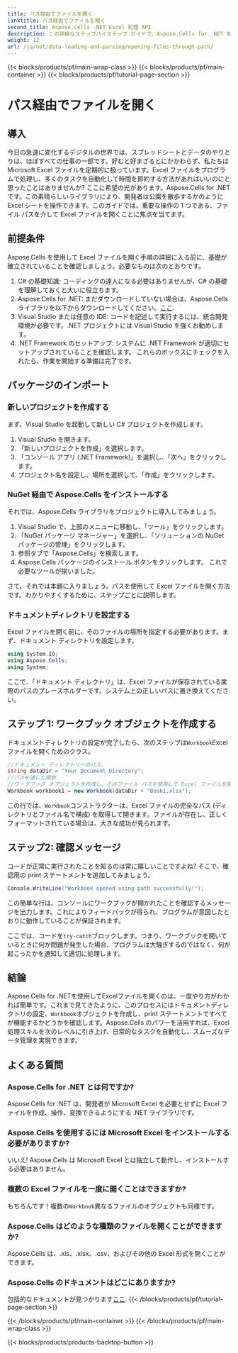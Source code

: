 ```yaml
---
title: パス経由でファイルを開く
linktitle: パス経由でファイルを開く
second_title: Aspose.Cells .NET Excel 処理 API
description: この詳細なステップバイステップ ガイドで、Aspose.Cells for .NET を使用して Excel ファイルを簡単に開く方法を学びます。
weight: 12
url: /ja/net/data-loading-and-parsing/opening-files-through-path/
---
```


{{< blocks/products/pf/main-wrap-class >}}
{{< blocks/products/pf/main-container >}}
{{< blocks/products/pf/tutorial-page-section >}}

# パス経由でファイルを開く

## 導入
今日の急速に変化するデジタルの世界では、スプレッドシートとデータのやりとりは、ほぼすべての仕事の一部です。好むと好まざるとにかかわらず、私たちは Microsoft Excel ファイルを定期的に扱っています。Excel ファイルをプログラムで処理し、多くのタスクを自動化して時間を節約する方法があればいいのにと思ったことはありませんか? ここに希望の光があります。Aspose.Cells for .NET です。この素晴らしいライブラリにより、開発者は公園を散歩するかのように Excel シートを操作できます。このガイドでは、重要な操作の 1 つである、ファイル パスを介して Excel ファイルを開くことに焦点を当てます。
## 前提条件
 
Aspose.Cells を使用して Excel ファイルを開く手順の詳細に入る前に、基礎が確立されていることを確認しましょう。必要なものは次のとおりです。
1. C# の基礎知識: コーディングの達人になる必要はありませんが、C# の基礎を理解しておくと大いに役立ちます。
2.  Aspose.Cells for .NET: まだダウンロードしていない場合は、Aspose.Cellsライブラリを以下からダウンロードしてください。[ここ](https://releases.aspose.com/cells/net/).
3. Visual Studio または任意の IDE: コードを記述して実行するには、統合開発環境が必要です。.NET プロジェクトには Visual Studio を強くお勧めします。
4. .NET Framework のセットアップ: システムに .NET Framework が適切にセットアップされていることを確認します。
これらのボックスにチェックを入れたら、作業を開始する準備は完了です。
## パッケージのインポート
### 新しいプロジェクトを作成する
まず、Visual Studio を起動して新しい C# プロジェクトを作成します。
1. Visual Studio を開きます。
2. 「新しいプロジェクトを作成」を選択します。
3. 「コンソール アプリ (.NET Framework)」を選択し、「次へ」をクリックします。
4. プロジェクト名を設定し、場所を選択して、「作成」をクリックします。
### NuGet 経由で Aspose.Cells をインストールする
それでは、Aspose.Cells ライブラリをプロジェクトに導入してみましょう。
1. Visual Studio で、上部のメニューに移動し、「ツール」をクリックします。
2. 「NuGet パッケージ マネージャー」を選択し、「ソリューションの NuGet パッケージの管理」をクリックします。
3. 参照タブで「Aspose.Cells」を検索します。
4. Aspose.Cells パッケージのインストール ボタンをクリックします。 
これで必要なツールが揃いました。

さて、それでは本題に入りましょう。パスを使用して Excel ファイルを開く方法です。わかりやすくするために、ステップごとに説明します。
### ドキュメントディレクトリを設定する
Excel ファイルを開く前に、そのファイルの場所を指定する必要があります。まず、ドキュメント ディレクトリを設定します。

```csharp
using System.IO;
using Aspose.Cells;
using System;
```

ここで、「ドキュメント ディレクトリ」は、Excel ファイルが保存されている実際のパスのプレースホルダーです。システム上の正しいパスに置き換えてください。 
## ステップ 1: ワークブック オブジェクトを作成する 
ドキュメントディレクトリの設定が完了したら、次のステップは`Workbook`Excel ファイルを開くためのクラス。

```csharp
//ドキュメント ディレクトリへのパス。
string dataDir = "Your Document Directory";
//パスを通した開放
//ワークブック オブジェクトを作成し、そのファイル パスを使用して Excel ファイルを開く
Workbook workbook1 = new Workbook(dataDir + "Book1.xlsx");
```

この行では、`Workbook`コンストラクターは、Excel ファイルの完全なパス (ディレクトリとファイル名で構成) を取得して開きます。ファイルが存在し、正しくフォーマットされている場合は、大きな成功が見られます。
## ステップ2: 確認メッセージ
コードが正常に実行されたことを知るのは常に嬉しいことですよね? そこで、確認用の print ステートメントを追加してみましょう。

```csharp
Console.WriteLine("Workbook opened using path successfully!");
```

この簡単な行は、コンソールにワークブックが開かれたことを確認するメッセージを出力します。これによりフィードバックが得られ、プログラムが意図したとおりに動作していることが保証されます。

ここでは、コードを`try-catch`ブロックします。つまり、ワークブックを開いているときに何か問題が発生した場合、プログラムは大騒ぎするのではなく、何が起こったかを通知して適切に処理します。
## 結論
Aspose.Cells for .NETを使用してExcelファイルを開くのは、一度やり方がわかれば簡単です。これまで見てきたように、このプロセスにはドキュメントディレクトリの設定、`Workbook`オブジェクトを作成し、print ステートメントですべてが機能するかどうかを確認します。Aspose.Cells のパワーを活用すれば、Excel 処理スキルを次のレベルに引き上げ、日常的なタスクを自動化し、スムーズなデータ管理を実現できます。
## よくある質問
### Aspose.Cells for .NET とは何ですか?
Aspose.Cells for .NET は、開発者が Microsoft Excel を必要とせずに Excel ファイルを作成、操作、変換できるようにする .NET ライブラリです。
### Aspose.Cells を使用するには Microsoft Excel をインストールする必要がありますか?
いいえ! Aspose.Cells は Microsoft Excel とは独立して動作し、インストールする必要はありません。
### 複数の Excel ファイルを一度に開くことはできますか?
もちろんです！複数の`Workbook`異なるファイルのオブジェクトも同様です。
### Aspose.Cells はどのような種類のファイルを開くことができますか?
Aspose.Cells は、.xls、.xlsx、.csv、およびその他の Excel 形式を開くことができます。
### Aspose.Cells のドキュメントはどこにありますか?
包括的なドキュメントが見つかります[ここ](https://reference.aspose.com/cells/net/).
{{< /blocks/products/pf/tutorial-page-section >}}

{{< /blocks/products/pf/main-container >}}
{{< /blocks/products/pf/main-wrap-class >}}

{{< blocks/products/products-backtop-button >}}
